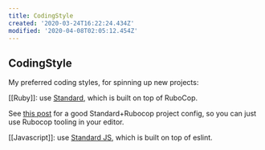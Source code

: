 ```yaml
---
title: CodingStyle
created: '2020-03-24T16:22:24.434Z'
modified: '2020-04-08T02:05:12.454Z'
---
```


## CodingStyle

My preferred coding styles, for spinning up new projects:

[[Ruby]]: use [Standard](https://github.com/testdouble/standard), which is built on top of RuboCop.

See [this post](https://evilmartians.com/chronicles/rubocoping-with-legacy-bring-your-ruby-code-up-to-standard) for a good Standard+Rubocop project config, so you can just use Rubocop tooling in your editor.


[[Javascript]]: use [Standard JS](https://standardjs.com/), which is built on top of eslint.

